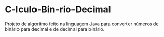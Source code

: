 # C-lculo-Bin-rio-Decimal
Projeto de algoritmo feito na linguagem Java para converter números de binário para decimal e de decimal para binário.
